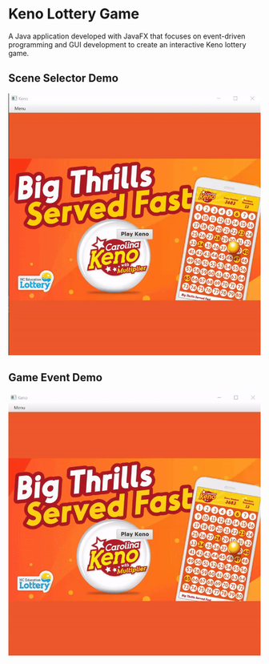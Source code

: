 # Keno Lottery Game
A Java application developed with JavaFX that focuses on event-driven programming and GUI development to create an interactive Keno lottery game.

## Scene Selector Demo
![](https://github.com/kushalex/KenoLotteryGame/blob/main/Demo1.gif)

## Game Event Demo
![](https://github.com/kushalex/KenoLotteryGame/blob/main/Demo2.gif)
